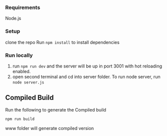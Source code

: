 ### Requirements

Node.js

### Setup

clone the repo
Run `npm install` to install dependencies

### Run locally

1. run `npm run dev` and the server will be up in port 3001 with hot reloading enabled.
2. open second terminal and cd into server folder. To run node server, run  `node server.js`

## Compiled Build

Run the following to generate the Compiled build

```
npm run build
```

www folder will generate compiled version
